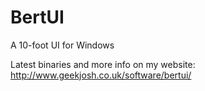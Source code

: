 BertUI
======

A 10-foot UI for Windows

Latest binaries and more info on my website: http://www.geekjosh.co.uk/software/bertui/